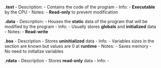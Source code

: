 
**.text** 
	- Description:
		- Contains the code of the program
	- Info:
		- **Executable** by the CPU
	- Notes:
		- **Read-only** to prevent modification

**.data** 
	- Description:
		- Houses the **static** data of the program that will be modified by the program
	- Info:
		- Usually stores **globals** and **initialized** data
	- Notes:
		- **Read-write**

**.bss**
	- Description
		- Stores **uninitialized** data
	- Info:
		- Variables sizes in the section are known but values are 0 at **runtime**
	- Notes:
		- Saves memory 
			- No need to initialize variables

**.rdata**
	- Description
		- Stores **read-only** data
	- Info:
		- 